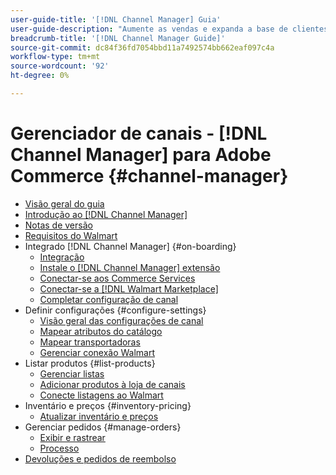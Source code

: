 ```yaml
---
user-guide-title: '[!DNL Channel Manager] Guia'
user-guide-description: "Aumente as vendas e expanda a base de clientes integrando o Adobe Commerce ou o Magento Open Source com seu [!DNL Walmart Marketplace] Conta do Vendedor Central]."
breadcrumb-title: '[!DNL Channel Manager Guide]'
source-git-commit: dc84f36fd7054bbd11a7492574bb662eaf097c4a
workflow-type: tm+mt
source-wordcount: '92'
ht-degree: 0%

---
```



# Gerenciador de canais - [!DNL Channel Manager] para Adobe Commerce {#channel-manager}

- [Visão geral do guia](guide-overview.md)
- [Introdução ao [!DNL Channel Manager]](overview.md)
- [Notas de versão](release-notes.md)
- [Requisitos do Walmart](walmart-requirements.md)
- Integrado [!DNL Channel Manager] {#on-boarding}
   - [Integração](onboard.md)
   - [Instale o [!DNL Channel Manager] extensão](install.md)
   - [Conectar-se aos Commerce Services](connect.md)
   - [Conectar-se a [!DNL Walmart Marketplace]](connect-marketplace.md)
   - [Completar configuração de canal](complete-sales-channel-store-setup.md)
- Definir configurações {#configure-settings}
   - [Visão geral das configurações de canal](settings-overview.md)
   - [Mapear atributos do catálogo](map-catalog-attributes.md)
   - [Mapear transportadoras](map-shipping-carriers.md)
   - [Gerenciar conexão Walmart](manage-wmt-connection.md)
- Listar produtos {#list-products}
   - [Gerenciar listas](manage-listings.md)
   - [Adicionar produtos à loja de canais](add-products-to-channel-store.md)
   - [Conecte listagens ao Walmart](connect-listings-to-marketplace.md)
- Inventário e preços {#inventory-pricing}
   - [Atualizar inventário e preços](inventory-and-price-updates.md)
- Gerenciar pedidos {#manage-orders}
   - [Exibir e rastrear](manage-orders.md)
   - [Processo](process-orders.md)
- [Devoluções e pedidos de reembolso](return-refund-orders.md)


